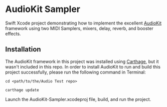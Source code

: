 # AudioKit Sampler

Swift Xcode project demonstrating how to implement the excellent [AudioKit](https://github.com/audiokit/AudioKit) framework using two MIDI Samplers, mixers, delay, reverb, and booster effects.

## Installation ##

The AudioKit framework in this project was installed using [Carthage](https://github.com/Carthage/Carthage), but it wasn't included in this repo. In order to install AudioKit to run and build this project successfully, please run the following command in Terminal:

```
cd <path/to/the/Audio Test repo>
```
```
carthage update
```
Launch the AudioKit-Sampler.xcodeproj file, build, and run the project.



